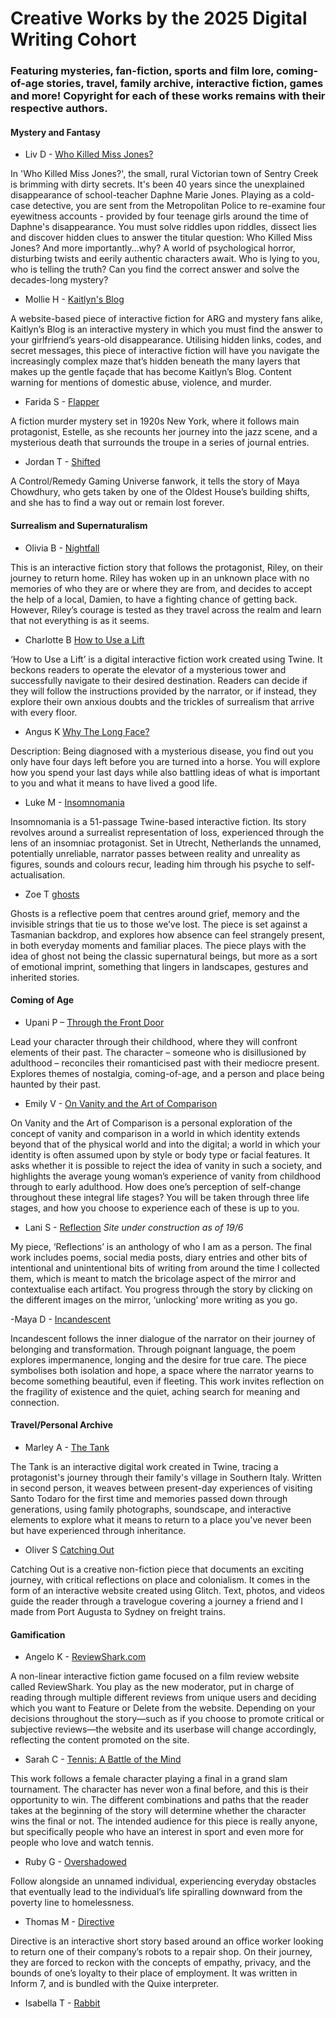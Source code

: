 # Creative Works by the 2025 Digital Writing Cohort

### Featuring mysteries, fan-fiction, sports and film lore, coming-of-age stories, travel, family archive, interactive fiction, games and more! Copyright for each of these works remains with their respective authors.

#### Mystery and Fantasy
- Liv D - [Who Killed Miss Jones?](https://livdelesantis.github.io/digital-writing-twine/)

In 'Who Killed Miss Jones?', the small, rural Victorian town of Sentry Creek is brimming with dirty secrets. It's been 40 years since the unexplained disappearance of school-teacher Daphne Marie Jones. Playing as a cold-case detective, you are sent from the Metropolitan Police to re-examine four eyewitness accounts - provided by four teenage girls around the time of Daphne's disappearance. You must solve riddles upon riddles, dissect lies and discover hidden clues to answer the titular question: Who Killed Miss Jones? And more importantly...why? A world of psychological horror, disturbing twists and eerily authentic characters await. Who is lying to you, who is telling the truth? Can you find the correct answer and solve the decades-long mystery?

- Mollie H - [Kaitlyn's Blog](https://kaitlyns-blog.glitch.me/)
  
A website-based piece of interactive fiction for ARG and mystery fans alike, Kaitlyn’s Blog is an interactive mystery in which you must find the answer to your girlfriend’s years-old disappearance. Utilising hidden links, codes, and secret messages, this piece of interactive fiction will have you navigate the increasingly complex maze that’s hidden beneath the many layers that makes up the gentle façade that has become Kaitlyn’s Blog.
Content warning for mentions of domestic abuse, violence, and murder.

- Farida S - [Flapper](https://github.com/faridashams/Flapper-ongoing-project)

A fiction murder mystery set in 1920s New York, where it follows main
protagonist, Estelle, as she recounts her journey into the jazz scene, and a mysterious death that surrounds the troupe in a series of journal entries.

- Jordan T - [Shifted](https://pieofepicness.github.io/final-twine-project-3/)

A Control/Remedy Gaming Universe fanwork, it tells the story of Maya Chowdhury, who gets taken by one of the Oldest House’s building shifts, and she has to find a way out or remain lost forever.

#### Surrealism and Supernaturalism
- Olivia B - [Nightfall](https://oliviabrcan.github.io/digital-writing-story/)

This is an interactive fiction story that follows the protagonist, Riley, on their journey to return home. Riley has woken up in an unknown place with no memories of who they are or where they are from, and decides to accept the help of a local, Damien, to have a fighting chance of getting back. However, Riley’s courage is tested as they travel across the realm and learn that not everything is as it seems.

- Charlotte B [How to Use a Lift](https://charlotteburnett.github.io/How-to-Use-a-Lift/)

‘How to Use a Lift’ is a digital interactive fiction work created using Twine. It beckons readers to operate the elevator of a mysterious tower and successfully navigate to their desired destination. Readers can decide if they will follow the instructions provided by the narrator, or if instead, they explore their own anxious doubts and the trickles of surrealism that arrive with every floor.

- Angus K [Why The Long Face?](https://angusk-rmit.github.io/twine-final-projectv3/)
  
Description: Being diagnosed with a mysterious disease, you find out you only have four days
left before you are turned into a horse. You will explore how you spend your last days while also
battling ideas of what is important to you and what it means to have lived a good life.

- Luke M - [Insomnomania](https://lukewmoroney.github.io/digital-writing-twine/)

Insomnomania is a 51-passage Twine-based interactive fiction. Its story revolves
around a surrealist representation of loss, experienced through the lens of an
insomniac protagonist. Set in Utrecht, Netherlands the unnamed, potentially
unreliable, narrator passes between reality and unreality as figures, sounds and
colours recur, leading him through his psyche to self-actualisation.

- Zoe T [ghosts](https://zoeniamh.github.io/digital-writing-twine/)

Ghosts is a reflective poem that centres around grief, memory and the
invisible strings that tie us to those we’ve lost. The piece is set against a Tasmanian
backdrop, and explores how absence can feel strangely present, in both everyday
moments and familiar places. The piece plays with the idea of ghost not being the classic supernatural beings, but
more as a sort of emotional imprint, something that lingers in landscapes, gestures and
inherited stories.

#### Coming of Age
- Upani P – [Through the Front Door](https://upanicp.github.io/major-project/)

Lead your character through their childhood, where they will confront elements of their past. The character – someone who is disillusioned by adulthood – reconciles their romanticised past with their mediocre present. Explores themes of nostalgia, coming-of-age, and a person and place being haunted by their past.

- Emily V - [On Vanity and the Art of Comparison](https://emilyvandenbroeck.github.io/on-vanity-comparison/)

On Vanity and the Art of Comparison is a personal exploration of the concept of vanity and comparison in a world in which identity extends beyond that of the physical world and into the digital; a world in which your identity is often assumed upon by style or body type or facial features. It asks whether it is possible to reject the idea of vanity in such a society, and highlights the average young woman’s experience of vanity from childhood through to early adulthood. How does one’s perception of self-change throughout these integral life stages? You will be taken through three life stages, and how you choose to experience each of these is up to you.                                         

- Lani S - [Reflection](https://lanisalt.github.io/assignment-two/) *Site under construction as of 19/6*

My piece, ‘Reflections’ is an anthology of who I am as a person. The final work includes poems, social media posts, diary entries and other bits of intentional and unintentional bits of writing from around the time I collected them, which is meant to match the bricolage aspect of the mirror and contextualise each artifact. You progress through the story by clicking on the different images on the mirror, ‘unlocking’ more writing as you go.

-Maya D - [Incandescent](https://mazpod44.github.io/digital-writing-twine/)

Incandescent follows the inner dialogue of the narrator on their journey of belonging and
transformation. Through poignant language, the poem explores impermanence, longing and
the desire for true care. The piece symbolises both isolation and hope, a space where the
narrator yearns to become something beautiful, even if fleeting. This work invites reflection
on the fragility of existence and the quiet, aching search for meaning and connection.

#### Travel/Personal Archive
- Marley A - [The Tank](https://marleyabbott.github.io/the-tank-1/)

The Tank is an interactive digital work created in Twine, tracing a protagonist's journey through their family's village in Southern Italy. Written in second person, it weaves between present-day experiences of visiting Santo Todaro for the first time and memories passed down through generations, using family photographs, soundscape, and interactive elements to explore what it means to return to a place you've never been but have experienced through inheritance.

- Oliver S [Catching Out](https://olliespencer.github.io/catchingout/)
  
Catching Out is a creative non-fiction piece that documents an exciting journey, with critical reflections on place and colonialism. It comes in the form of an interactive website created using Glitch. Text, photos, and videos guide the reader through a travelogue covering a journey a friend and I made from Port Augusta to Sydney on freight trains.
                                   
#### Gamification  
- Angelo K - [ReviewShark.com](https://angelokoulouris7.github.io/film-website-project/)

A non-linear interactive fiction game focused on a film review website called ReviewShark. You play as the new moderator, put in charge of reading through multiple different reviews from unique users and deciding which you want to Feature or Delete from the website. Depending on your decisions throughout the story—such as if you choose to promote critical or subjective reviews—the website and its userbase will change accordingly, reflecting the content promoted on the site.  

- Sarah C - [Tennis: A Battle of the Mind](https://sarah2361.github.io/final-twine-project/)

This work follows a female character playing a final in a grand slam tournament. The character has never won a final before, and this is their opportunity to win. The different combinations and paths that the reader takes at the beginning of the story will determine whether the character wins the final or not. The intended audience for this piece is really anyone, but specifically people who have an interest in sport and even more for people who love and watch tennis.

- Ruby G - [Overshadowed](https://rcgrant.itch.io/overshadowed)

Follow alongside an unnamed individual, experiencing everyday obstacles that eventually lead to the individual’s life spiralling downward from the poverty line to homelessness.

- Thomas M - [Directive](https://thomas-mclean.github.io/Directive-Inform-7/)

Directive is an interactive short story based around an office worker looking to return one of their company’s robots to a repair shop. On their journey, they are forced to reckon with the concepts of empathy, privacy, and the bounds of one’s loyalty to their place of employment. It was written in Inform 7, and is bundled with the Quixe interpreter.

- Isabella T - [Rabbit](https://bellatatts.github.io/)
